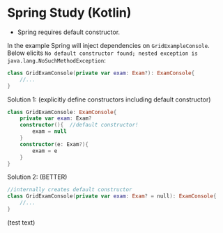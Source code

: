 # Spring Study (Kotlin)
* Spring requires default constructor.

In the example Spring will inject dependencies on ```GridExampleConsole```.
Below elicits ```No default constructor found; nested exception is java.lang.NoSuchMethodException```:
```kotlin
class GridExamConsole(private var exam: Exam?): ExamConsole{
    //...
}
```

Solution 1: (explicitly define constructors including default constructor)
```kotlin
class GridExamConsole: ExamConsole{
    private var exam: Exam?
    constructor(){  //default constructor!
        exam = null
    }
    constructor(e: Exam?){
        exam = e
    }
}
```

Solution 2: (BETTER)
```kotlin
//internally creates default constructor
class GridExamConsole(private var exam: Exam? = null): ExamConsole{
    //...
}
```

(test text)